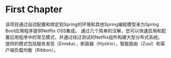 # First Chapter

该项目通过自动配置和绑定到Spring的环境和其他Spring编程模型来为Spring Boot应用程序提供Netflix OSS集成。 通过几个简单的注解，您可以快速启用和配置应用程序中的常见模式，并通过经过测试的Netflix组件构建大型分布式系统。 提供的模式包括服务发现（Enreka），断路器（Hystrix），智能路由（Zuul）和客户端负载均衡（Ribbon）。

